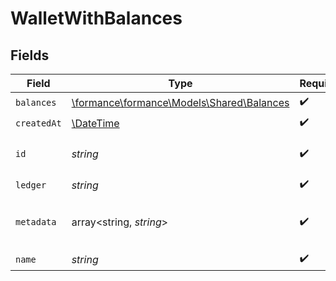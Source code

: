 # WalletWithBalances


## Fields

| Field                                                                        | Type                                                                         | Required                                                                     | Description                                                                  |
| ---------------------------------------------------------------------------- | ---------------------------------------------------------------------------- | ---------------------------------------------------------------------------- | ---------------------------------------------------------------------------- |
| `balances`                                                                   | [\formance\formance\Models\Shared\Balances](../../models/shared/Balances.md) | :heavy_check_mark:                                                           | N/A                                                                          |
| `createdAt`                                                                  | [\DateTime](https://www.php.net/manual/en/class.datetime.php)                | :heavy_check_mark:                                                           | N/A                                                                          |
| `id`                                                                         | *string*                                                                     | :heavy_check_mark:                                                           | The unique ID of the wallet.                                                 |
| `ledger`                                                                     | *string*                                                                     | :heavy_check_mark:                                                           | N/A                                                                          |
| `metadata`                                                                   | array<string, *string*>                                                      | :heavy_check_mark:                                                           | Metadata associated with the wallet.                                         |
| `name`                                                                       | *string*                                                                     | :heavy_check_mark:                                                           | N/A                                                                          |